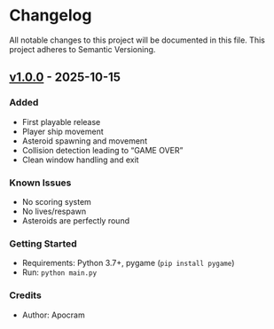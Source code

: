 # Changelog

All notable changes to this project will be documented in this file.
This project adheres to Semantic Versioning.

## [v1.0.0] - 2025-10-15
### Added
- First playable release
- Player ship movement
- Asteroid spawning and movement
- Collision detection leading to “GAME OVER”
- Clean window handling and exit

### Known Issues
- No scoring system
- No lives/respawn
- Asteroids are perfectly round

### Getting Started
- Requirements: Python 3.7+, pygame (`pip install pygame`)
- Run: `python main.py`

### Credits
- Author: Apocram

[Unreleased]: https://github.com/Apocram/asteroids/compare/v1.0.0...HEAD
[v1.0.0]: https://github.com/Apocram/asteroids/releases/tag/v1.0.0